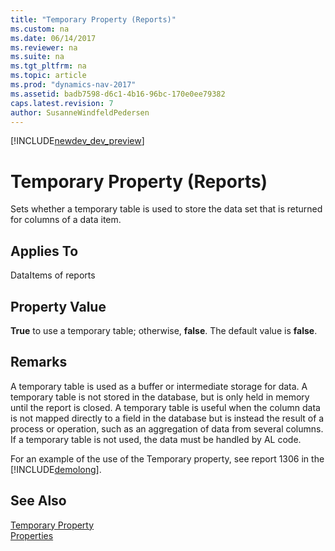 ```yaml
---
title: "Temporary Property (Reports)"
ms.custom: na
ms.date: 06/14/2017
ms.reviewer: na
ms.suite: na
ms.tgt_pltfrm: na
ms.topic: article
ms.prod: "dynamics-nav-2017"
ms.assetid: badb7598-d6c1-4b16-96bc-170e0ee79382
caps.latest.revision: 7
author: SusanneWindfeldPedersen
---
```


[!INCLUDE[newdev_dev_preview](../includes/newdev_dev_preview.md)]

# Temporary Property (Reports)
Sets whether a temporary table is used to store the data set that is returned for columns of a data item.  
  
## Applies To  
 DataItems of reports  
  
## Property Value  
 **True** to use a temporary table; otherwise, **false**. The default value is **false**.  
  
## Remarks  
 A temporary table is used as a buffer or intermediate storage for data. A temporary table is not stored in the database, but is only held in memory until the report is closed. A temporary table is useful when the column data is not mapped directly to a field in the database but is instead the result of a process or operation, such as an aggregation of data from several columns. If a temporary table is not used, the data must be handled by AL code.  
  
 For an example of the use of the Temporary property, see report 1306 in the [!INCLUDE[demolong](../includes/demolong_md.md)].  
 
## See Also  
[Temporary Property](devenv-temporary-property.md)  
[Properties](devenv-properties.md)
<!-- 
[Temporary Tables](Temporary-Tables.md)   
[Designing Reports](Designing-Reports.md)
-->